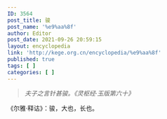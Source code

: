 ```yaml
---
ID: 3564
post_title: 骏
post_name: '%e9%aa%8f'
author: Editor
post_date: 2021-09-26 20:59:15
layout: encyclopedia
link: 'http://kege.org.cn/encyclopedia/%e9%aa%8f'
published: true
tags: [ ]
categories: [ ]
---
```

<blockquote><em>夫子之言针甚骏。《灵枢经·玉版第六十》</em></blockquote>
《尔雅·释诂》：骏，大也，长也。